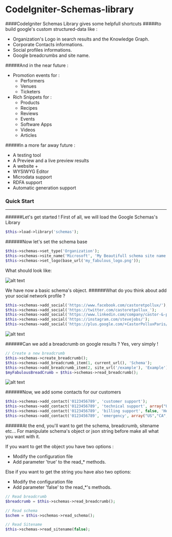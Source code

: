 # CodeIgniter-Schemas-library
####CodeIgniter Schemas Library gives some helpfull shortcuts
#####to build google's custom structured-data like :

* Organization's Logo in search results and the Knowledge Graph.
* Corporate Contacts informations.
* Social profiles informations.
* Google breadcrumbs and site name.

#####And in the near future :
* Promotion events for :
  * Performers
  * Venues
  * Ticketers
* Rich Snippets for :
  *  Products
  *  Recipes
  *  Reviews
  *  Events
  *  Software Apps
  *  Videos
  *  Articles

#####In a more far away future :
* A testing tool
* A Preview and a live preview results
* A website + 
* WYSIWYG Editor
* Microdata support
* RDFA support
* Automatic generation support

### Quick Start
***
######Let's get started ! First of all, we will load the Google Schemas's Library
```php
$this->load->library('schemas');
```

######Now let's set the schema base
```php
$this->schemas->set_type('Organization');
$this->schemas->site_name('Microsoft', 'My Beautifull schema site name', base_url());
$this->schemas->set_logo(base_url('my_fabulous_logo.png'));
```
What should look like:

![alt text](http://img15.hostingpics.net/pics/812512Capturedcran20151115225618.png "Logo")

We have now a basic schema's object.
######What do you think about add your social network profile ?

```php
$this->schemas->add_social('https://www.facebook.com/castoretpollux/');
$this->schemas->add_social('https://twitter.com/castoretpollux_');
$this->schemas->add_social('https://www.linkedin.com/company/castor-&-pollux');
$this->schemas->add_social('https://instagram.com/stevejobs/');
$this->schemas->add_social('https://plus.google.com/+CastorPolluxParis/');
```
![alt text](http://img15.hostingpics.net/pics/817835Capturedcran20151115230845.png "Social profile")

######Can we add a breadcrumb on google results ? Yes, very simply !
```php
// Create a new breadcrumb
$this->schemas->create_breadcrumb();
$this->schemas->add_breadcrumb_item(1, current_url(), 'Schema');
$this->schemas->add_breadcrumb_item(2, site_url('/example'), 'Example');
$myFabulousBreadCrumb = $this->schemas->read_breadcrumb();
```
![alt text](http://img15.hostingpics.net/pics/987795Capturedcran20151115232819.png "Breadcrumb")

######Now, we add some contacts for our customers
```php
$this->schemas->add_contact('0123456789', 'customer support');
$this->schemas->add_contact('0123456789', 'technical support', array("US","CA","MX"));
$this->schemas->add_contact('0123456789', 'billing support', false, 'HearingImpairedSupported');
$this->schemas->add_contact('0123456789', 'emergency', array("US","CA","FR"), 'TollFree', array("French", "English", "Spanish"));
```

######At the end, you'll want to get the schema, breadcrumb, sitename etc...
For manipulate schema's object or json string before make all what you want with it.

If you want to get the object you have two options :
* Modify the configuration file
* Add parameter 'true' to the read_* methods.

Else if you want to get the string you have also two options:
* Modify the configuration file
* Add parameter 'false' to the read_*'s methods.
```php
// Read breadcrumb
$breadcrumb = $this->schemas->read_breadcrumb();

// Read schema
$schem = $this->schemas->read_schema();

// Read Sitename
$this->schemas->read_sitename(false);
```

